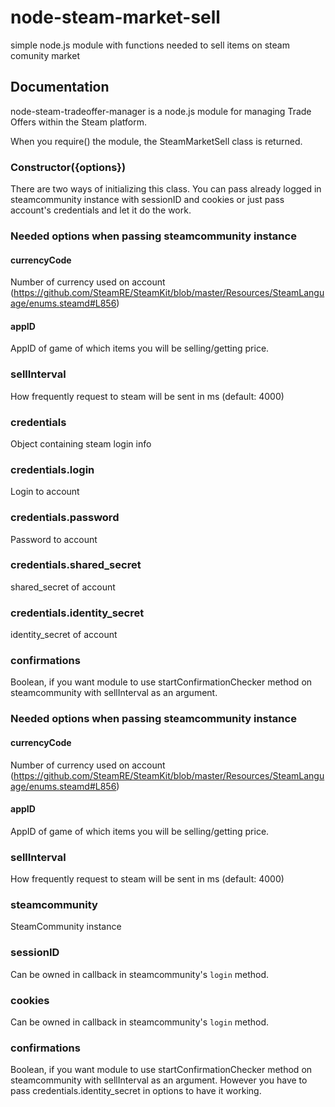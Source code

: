 # node-steam-market-sell
simple node.js module with functions needed to sell items on steam comunity market

## Documentation
node-steam-tradeoffer-manager is a node.js module for managing Trade Offers within the Steam platform.

When you require() the module, the SteamMarketSell class is returned.

### Constructor({options})
There are two ways of initializing this class. You can pass already logged in steamcommunity instance with sessionID and cookies  or just pass account's credentials and let it do the work.


### Needed options when passing steamcommunity instance

#### currencyCode
Number of currency used on account (https://github.com/SteamRE/SteamKit/blob/master/Resources/SteamLanguage/enums.steamd#L856)
#### appID
AppID of game of which items you will be selling/getting price.
### sellInterval
How frequently request to steam will be sent in ms (default: 4000)
### credentials
Object containing steam login info
### credentials.login
Login to account
### credentials.password
Password to account
### credentials.shared_secret
shared_secret of account
### credentials.identity_secret
identity_secret of account
### confirmations
Boolean, if you want module to use startConfirmationChecker method on steamcommunity with sellInterval as an argument.

### Needed options when passing steamcommunity instance

#### currencyCode
Number of currency used on account (https://github.com/SteamRE/SteamKit/blob/master/Resources/SteamLanguage/enums.steamd#L856)
#### appID
AppID of game of which items you will be selling/getting price.
### sellInterval
How frequently request to steam will be sent in ms (default: 4000)
### steamcommunity
SteamCommunity instance
### sessionID
Can be owned in callback in steamcommunity's ```login``` method.
### cookies
Can be owned in callback in steamcommunity's ```login``` method.
### confirmations
Boolean, if you want module to use startConfirmationChecker method on steamcommunity with sellInterval as an argument. However you have to pass credentials.identity_secret in options to have it working.


